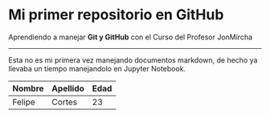 # Mi primer repositorio en GitHub

Aprendiendo a manejar **Git y GitHub** con el Curso del Profesor JonMircha

---

Esta no es mi primera vez manejando documentos markdown, de hecho ya llevaba un tiempo manejandolo en Jupyter Notebook.

| Nombre | Apellido | Edad |
| ------ | -------- | ---- |
| Felipe | Cortes   | 23   |
